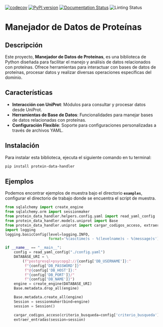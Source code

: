 [![codecov](https://codecov.io/gh/frapercan/python-poetry-template/graph/badge.svg?token=hqzrADVeRy)](https://codecov.io/gh/frapercan/protein-data-handler)
[![PyPI version](https://badge.fury.io/py/protein-data-handler.svg)](https://badge.fury.io/py/protein-data-handler)
[![Documentation Status](https://readthedocs.org/projects/protein-data-handler/badge/?version=latest)](https://protein-data-handler.readthedocs.io/en/latest/?badge=latest)
![Linting Status](https://github.com/frapercan/protein-data-handler/actions/workflows/test-lint.yml/badge.svg?branch=main)

# Manejador de Datos de Proteínas

## Descripción
Este proyecto, **Manejador de Datos de Proteínas**, es una biblioteca de Python diseñada para facilitar el manejo y análisis de datos relacionados con proteínas. Ofrece herramientas para interactuar con bases de datos de proteínas, procesar datos y realizar diversas operaciones específicas del dominio.

## Características
- **Interacción con UniProt**: Módulos para consultar y procesar datos desde UniProt.
- **Herramientas de Base de Datos**: Funcionalidades para manejar bases de datos relacionadas con proteínas.
- **Configuración Flexible**: Soporte para configuraciones personalizadas a través de archivos YAML.

## Instalación
Para instalar esta biblioteca, ejecuta el siguiente comando en tu terminal:
```bash
pip install protein-data-handler
```

## Ejemplos
Podemos encontrar ejemplos de muestra bajo el directorio **`examples`**, configurar el directorio de trabajo donde se encuentra el script de muestra.

```python
from sqlalchemy import create_engine
from sqlalchemy.orm import sessionmaker
from protein_data_handler.helpers.config.yaml import read_yaml_config
from protein_data_handler.models.uniprot import Base
from protein_data_handler.uniprot import cargar_codigos_acceso, extraer_entradas
import logging
logging.basicConfig(level=logging.INFO,
                    format='%(asctime)s - %(levelname)s - %(message)s')

if __name__ == "__main__":
    config = read_yaml_config("./config.yaml")
    DATABASE_URI = \
        (f"postgresql+psycopg2://{config['DB_USERNAME']}:"
         f"{config['DB_PASSWORD']}"
         f"@{config['DB_HOST']}:"
         f"{config['DB_PORT']}/"
         f"{config['DB_NAME']}")
    engine = create_engine(DATABASE_URI)
    Base.metadata.drop_all(engine)

    Base.metadata.create_all(engine)
    Session = sessionmaker(bind=engine)
    session = Session()

    cargar_codigos_acceso(criterio_busqueda=config['criterio_busqueda'],limite=config['limit'], session=session)
    extraer_entradas(session=session)
```

